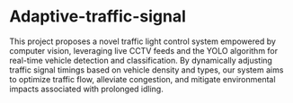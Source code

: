 # Adaptive-traffic-signal
This project proposes a novel traffic light control system empowered by computer vision, leveraging live CCTV feeds and the YOLO algorithm for real-time vehicle detection and classification. By dynamically adjusting traffic signal timings based on vehicle density and types, our system aims to optimize traffic flow,
alleviate congestion, and mitigate environmental impacts associated with prolonged idling.
